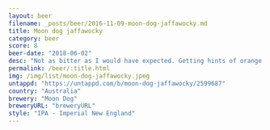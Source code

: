 ```yaml
---
layout: beer
filename: _posts/beer/2016-11-09-moon-dog-jaffawocky.md
title: Moon dog jaffawocky
category: beer
score: 8
beer-date: "2018-06-02"
desc: "Not as bitter as I would have expected. Getting hints of orange and lots of chocolate. Surprisingly easy drinking for the strength but does get a bit boring towards the end"
permalink: /beer/:title.html
img: /img/list/moon-dog-jaffawocky.jpeg
untappd: "https://untappd.com/b/moon-dog-jaffawocky/2599687"
country: "Australia"
brewery: "Moon Dog"
breweryURL: "breweryURL"
style: "IPA - Imperial New England"
---
```

